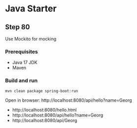 # Java Starter #

## Step 80

Use Mockito for mocking

### Prerequisites
- Java 17 JDK
- Maven

### Build and run

```shell
mvn clean package spring-boot:run
```

Open in browser: http://localhost:8080/api/hello?name=Georg
- http://localhost:8080/hello.html
- http://localhost:8080/api/hello?name=Georg
- http://localhost:8080/api/Georg
